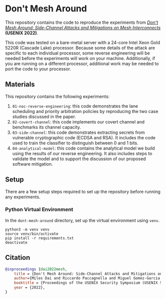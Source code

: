 # Don't Mesh Around

This repository contains the code to reproduce the experiments from [*Don't Mesh Around: Side-Channel Attacks and Mitigations on Mesh Interconnects*](https://www.usenix.org/conference/usenixsecurity22/presentation/dai) **(USENIX 2022)**.

This code was tested on a bare-metal server with a 24-core Intel Xeon Gold 5220R (Cascade Lake) processor.
Because some details of the attack are specific to each individual processor, some reverse engineering will be needed before the experiments will work on your machine.
Additionally, if you are running on a different processor, additional work may be needed to port the code to your processor.

## Materials

This repository contains the following experiments:

1. `01-noc-reverse-engineering`: this code demonstrates the lane scheduling and priority arbitration policies by reproducing the two case studies discussed in the paper.
2. `02-covert-channel`: this code implements our covert channel and benchmarks its channel capacity.
3. `03-side-channel`: this code demonstrates extracting secrets from vulnerable cryptographic code (ECDSA and RSA). It includes the code used to train the classifier to distinguish between 0 and 1 bits.
4. `04-analytical-model`: this code contains the analytical model we build using the results of our reverse engineering. It also includes steps to validate the model and to support the discussion of our proposed software mitigation.

## Setup

There are a few setup steps required to set up the repository before running any experiments.

### Python Virtual Environment

In the `dont-mesh-around` directory, set up the virtual environment using `venv`.

```console
python3 -m venv venv
source venv/bin/activate
pip install -r requirements.txt
deactivate
```

## Citation

```bibtex
@inproceedings {dai2022mesh,
    title = {Don't Mesh Around: Side-Channel Attacks and Mitigations on Mesh Interconnects},
    author={Miles Dai and Riccardo Paccagnella and Miguel Gomez-Garcia and John McCalpin and Mengjia Yan},
    booktitle = {Proceedings of the USENIX Security Symposium (USENIX Security)},
    year = {2022},
}
```
